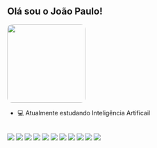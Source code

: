 ## Olá sou o João Paulo!

<div>
  <img height="180em" src="https://mittechreview.com.br/wp-content/uploads/2022/08/trbr_artigo_banner1_240822-1.jpg" style="border-radius: 10px"/>
</div>

- 💻 Atualmente estudando Inteligência Artificail
 
<div style="display: inline_block"><br>
  <img align="center" src="https://img.shields.io/badge/Python-3776AB?style=for-the-badge&logo=python&logoColor=white">
  <img align="center" src="https://img.shields.io/badge/Flask-000000?style=for-the-badge&logo=flask&logoColor=white"/>
  <img align="center" src="https://img.shields.io/badge/Google_Cloud-4285F4?style=for-the-badge&logo=google-cloud&logoColor=white"/>
  <img align="center" src="https://img.shields.io/badge/opencv-%23white.svg?style=for-the-badge&logo=opencv&logoColor=white"/>
  <img align="center" src="https://img.shields.io/badge/jupyter-%23FA0F00.svg?style=for-the-badge&logo=jupyter&logoColor=white"/>
  <img align="center" src="https://img.shields.io/badge/Keras-%23D00000.svg?style=for-the-badge&logo=Keras&logoColor=white"/>
  <img align="center" src="https://img.shields.io/badge/scikit--learn-%23F7931E.svg?style=for-the-badge&logo=scikit-learn&logoColor=white"/>
  <img align="center" src="https://img.shields.io/badge/TensorFlow-%23FF6F00.svg?style=for-the-badge&logo=TensorFlow&logoColor=white"/>
  <img align="center" src="https://img.shields.io/badge/PyTorch-%23EE4C2C.svg?style=for-the-badge&logo=PyTorch&logoColor=white"/>
  <img align="center" src="https://img.shields.io/badge/pandas-%23150458.svg?style=for-the-badge&logo=pandas&logoColor=white"/>
  <img align="center" src="https://img.shields.io/badge/Matplotlib-%23ffffff.svg?style=for-the-badge&logo=Matplotlib&logoColor=black"/>
</div>
